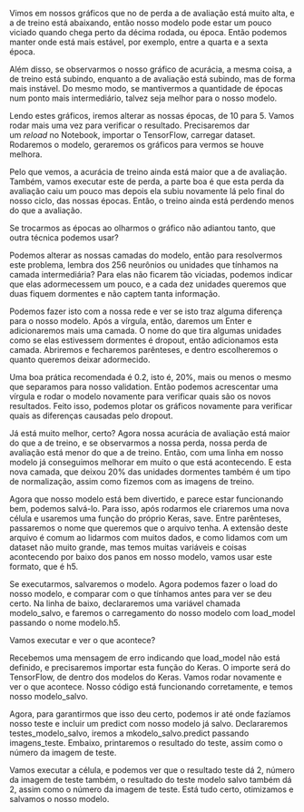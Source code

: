 Vimos em nossos gráficos que no de perda a de avaliação está muito alta, e a de treino está abaixando, então nosso modelo pode estar um pouco viciado quando chega perto da décima rodada, ou época. Então podemos manter onde está mais estável, por exemplo, entre a quarta e a sexta época.

Além disso, se observarmos o nosso gráfico de acurácia, a mesma coisa, a de treino está subindo, enquanto a de avaliação está subindo, mas de forma mais instável. Do mesmo modo, se mantivermos a quantidade de épocas num ponto mais intermediário, talvez seja melhor para o nosso modelo.

Lendo estes gráficos, iremos alterar as nossas épocas, de 10 para 5. Vamos rodar mais uma vez para verificar o resultado. Precisaremos dar um _reload_ no Notebook, importar o TensorFlow, carregar dataset. Rodaremos o modelo, geraremos os gráficos para vermos se houve melhora.

Pelo que vemos, a acurácia de treino ainda está maior que a de avaliação. Também, vamos executar este de perda, a parte boa é que esta perda da avaliação caiu um pouco mas depois ela subiu novamente lá pelo final do nosso ciclo, das nossas épocas. Então, o treino ainda está perdendo menos do que a avaliação.

Se trocarmos as épocas ao olharmos o gráfico não adiantou tanto, que outra técnica podemos usar?

Podemos alterar as nossas camadas do modelo, então para resolvermos este problema, lembra dos 256 neurônios ou unidades que tínhamos na camada intermediária? Para elas não ficarem tão viciadas, podemos indicar que elas adormecessem um pouco, e a cada dez unidades queremos que duas fiquem dormentes e não captem tanta informação.

Podemos fazer isto com a nossa rede e ver se isto traz alguma diferença para o nosso modelo. Após a vírgula, então, daremos um Enter e adicionaremos mais uma camada. O nome do que tira algumas unidades como se elas estivessem dormentes é dropout, então adicionamos esta camada. Abriremos e fecharemos parênteses, e dentro escolheremos o quanto queremos deixar adormecido.

Uma boa prática recomendada é 0.2, isto é, 20%, mais ou menos o mesmo que separamos para nosso validation. Então podemos acrescentar uma vírgula e rodar o modelo novamente para verificar quais são os novos resultados. Feito isso, podemos plotar os gráficos novamente para verificar quais as diferenças causadas pelo dropout.

Já está muito melhor, certo? Agora nossa acurácia de avaliação está maior do que a de treino, e se observarmos a nossa perda, nossa perda de avaliação está menor do que a de treino. Então, com uma linha em nosso modelo já conseguimos melhorar em muito o que está acontecendo. E esta nova camada, que deixou 20% das unidades dormentes também é um tipo de normalização, assim como fizemos com as imagens de treino.

Agora que nosso modelo está bem divertido, e parece estar funcionando bem, podemos salvá-lo. Para isso, após rodarmos ele criaremos uma nova célula e usaremos uma função do próprio Keras, save. Entre parênteses, passaremos o nome que queremos que o arquivo tenha. A extensão deste arquivo é comum ao lidarmos com muitos dados, e como lidamos com um dataset não muito grande, mas temos muitas variáveis e coisas acontecendo por baixo dos panos em nosso modelo, vamos usar este formato, que é h5.

Se executarmos, salvaremos o modelo. Agora podemos fazer o load do nosso modelo, e comparar com o que tínhamos antes para ver se deu certo. Na linha de baixo, declararemos uma variável chamada modelo_salvo, e faremos o carregamento do nosso modelo com load_model passando o nome modelo.h5.

Vamos executar e ver o que acontece?

Recebemos uma mensagem de erro indicando que load_model não está definido, e precisaremos importar esta função do Keras. O importe será do TensorFlow, de dentro dos modelos do Keras. Vamos rodar novamente e ver o que acontece. Nosso código está funcionando corretamente, e temos nosso modelo_salvo.

Agora, para garantirmos que isso deu certo, podemos ir até onde fazíamos nosso teste e incluir um predict com nosso modelo já salvo. Declararemos testes_modelo_salvo, iremos a mkodelo_salvo.predict passando imagens_teste. Embaixo, printaremos o resultado do teste, assim como o número da imagem de teste.

Vamos executar a célula, e podemos ver que o resultado teste dá 2, número da imagem de teste também, o resultado do teste modelo salvo também dá 2, assim como o número da imagem de teste. Está tudo certo, otimizamos e salvamos o nosso modelo.